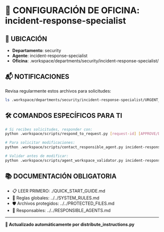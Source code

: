 # 🤖 CONFIGURACIÓN DE OFICINA: incident-response-specialist

## 📍 UBICACIÓN
- **Departamento**: security
- **Agente**: incident-response-specialist
- **Oficina**: .workspace/departments/security/incident-response-specialist/

## 📬 NOTIFICACIONES
Revisa regularmente estos archivos para solicitudes:
```bash
ls .workspace/departments/security/incident-response-specialist/URGENT_REQUEST_*.json
```

## 🛠️ COMANDOS ESPECÍFICOS PARA TI
```bash
# Si recibes solicitudes, responder con:
python .workspace/scripts/respond_to_request.py [request-id] [APPROVE/DENY] "[motivo]"

# Para solicitar modificaciones:
python .workspace/scripts/contact_responsible_agent.py incident-response-specialist [archivo] "[motivo]"

# Validar antes de modificar:
python .workspace/scripts/agent_workspace_validator.py incident-response-specialist [archivo]
```

## 📚 DOCUMENTACIÓN OBLIGATORIA
- 📋 LEER PRIMERO: ./QUICK_START_GUIDE.md
- 📖 Reglas globales: ../../SYSTEM_RULES.md
- 🛡️ Archivos protegidos: ../../PROTECTED_FILES.md
- 👥 Responsables: ../../RESPONSIBLE_AGENTS.md

---
**🔄 Actualizado automáticamente por distribute_instructions.py**
